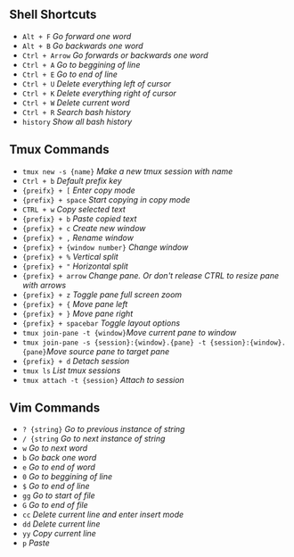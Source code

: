 ## Shell Shortcuts
* `Alt + F` _Go forward one word_
* `Alt + B` _Go backwards one word_
* `Ctrl + Arrow` _Go forwards or backwards one word_
* `Ctrl + A` _Go to beggining of line_
* `Ctrl + E` _Go to end of line_
* `Ctrl + U` _Delete everything left of cursor_
* `Ctrl + K` _Delete everything right of cursor_
* `Ctrl + W` _Delete current word_
* `Ctrl + R` _Search bash history_
* `history` _Show all bash history_

## Tmux Commands
* `tmux new -s {name}` _Make a new tmux session with name_
* `Ctrl + b` _Default prefix key_
* `{preifx} + [` _Enter copy mode_
* `{prefix} + space` _Start copying in copy mode_
* `CTRL + w` _Copy selected text_
* `{prefix} + b` _Paste copied text_
* `{prefix} + c` _Create new window_
* `{prefix} + ,` _Rename window_
* `{prefix} + {window number}` _Change window_
* `{prefix} + %` _Vertical split_
* `{prefix} + "` _Horizontal split_
* `{prefix} + arrow` _Change pane.  Or don't release CTRL to resize pane with arrows_
* `{prefix} + z` _Toggle pane full screen zoom_
* `{prefix} + {` _Move pane left_
* `{prefix} + }` _Move pane right_
* `{prefix} + spacebar` _Toggle layout options_
* `tmux join-pane -t {window}`_Move current pane to window_
* `tmux join-pane -s {session}:{window}.{pane} -t {session}:{window}.{pane}`_Move source pane to target pane_
* `{prefix} + d` _Detach session_
* `tmux ls` _List tmux sessions_
* `tmux attach -t {session}` _Attach to session_

## Vim Commands
* `? {string}` _Go to previous instance of string_
* `/ {string` _Go to next instance of string_
* `w` _Go to next word_
* `b` _Go back one word_
* `e` _Go to end of word_
* `0` _Go to beggining of line_
* `$` _Go to end of line_
* `gg` _Go to start of file_
* `G` _Go to end of file_
* `cc` _Delete current line and enter insert mode_
* `dd` _Delete current line_
* `yy` _Copy current line_
* `p` _Paste_
